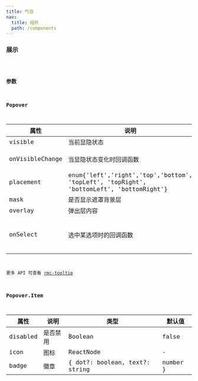 ```yaml
---
title: 气泡
nav:
  title: 组件
  path: /components
---
```


### 展示

<code src="./demo/basic.tsx" />

### 参数

### Popover

属性 | 说明 | 类型 | 默认值
----|-----|------|------
| visible    | 当前显隐状态    | Boolean |  false   |
| onVisibleChange    | 当显隐状态变化时回调函数    | (visible: bool): void |  -   |
| placement    | enum{'left','right','top','bottom', 'topLeft', 'topRight', 'bottomLeft', 'bottomRight'} | String |  'bottomRight'   |
| mask    | 是否显示遮罩背景层    | Boolean |  false  |
| overlay   | 弹出层内容    | ReactNode |  -   |
| onSelect   | 选中某选项时的回调函数    | (node: any, index?: number): void |  -   |

更多 API 可查看 [rmc-tooltip](https://github.com/react-component/m-tooltip#api)

### Popover.Item

属性 | 说明 | 类型 | 默认值
----|-----|------|------
| disabled   | 是否禁用    | Boolean |  false   |
| icon   | 图标   | ReactNode |  -   |
| badge  |  徽章  | { dot?: boolean, text?: string | number } |  -   |
